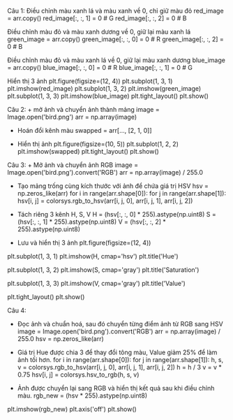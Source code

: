 Câu 1: Điều chỉnh màu xanh lá và màu xanh về 0, chỉ giữ màu đỏ
red_image = arr.copy()
red_image[:, :, 1] = 0  # G
red_image[:, :, 2] = 0  # B

Điều chỉnh màu đỏ và màu xanh dương về 0, giữ lại màu xanh lá
green_image = arr.copy() 
green_image[:, :, 0] = 0  # R
green_image[:, :, 2] = 0  # B

Điều chỉnh màu đỏ và màu xanh lá về 0, giữ lại màu xanh dương
blue_image = arr.copy()
blue_image[:, :, 0] = 0  # R
blue_image[:, :, 1] = 0  # G

Hiển thị 3 ảnh 
plt.figure(figsize=(12, 4))
plt.subplot(1, 3, 1)
plt.imshow(red_image)
plt.subplot(1, 3, 2)
plt.imshow(green_image)
plt.subplot(1, 3, 3)
plt.imshow(blue_image)
plt.tight_layout()
plt.show()



Câu 2: + mở ảnh và chuyển ảnh thành mảng
image = Image.open('bird.png')
arr = np.array(image)

+ Hoán đổi kênh màu
swapped = arr[..., [2, 1, 0]]

+ Hiển thị ảnh
plt.figure(figsize=(10, 5))
plt.subplot(1, 2, 2)
plt.imshow(swapped)
plt.tight_layout()
plt.show() 

Câu 3: + Mở ảnh và chuyển ảnh RGB
image = Image.open('bird.png').convert('RGB')
arr = np.array(image) / 255.0

+ Tạo mảng trống cùng kích thước với ảnh để chứa giá trị HSV
hsv = np.zeros_like(arr)
for i in range(arr.shape[0]):
    for j in range(arr.shape[1]):
        hsv[i, j] = colorsys.rgb_to_hsv(arr[i, j, 0], arr[i, j, 1], arr[i, j, 2])

+ Tách riêng 3 kênh H, S, V
H = (hsv[:, :, 0] * 255).astype(np.uint8)
S = (hsv[:, :, 1] * 255).astype(np.uint8)
V = (hsv[:, :, 2] * 255).astype(np.uint8)

+ Lưu và hiển thị 3 ảnh
plt.figure(figsize=(12, 4))

plt.subplot(1, 3, 1)
plt.imshow(H, cmap='hsv')
plt.title('Hue')

plt.subplot(1, 3, 2)
plt.imshow(S, cmap='gray')
plt.title('Saturation')

plt.subplot(1, 3, 3)
plt.imshow(V, cmap='gray')
plt.title('Value')

plt.tight_layout()
plt.show()

Câu 4:
+ Đọc ảnh và chuẩn hoá, sau đó chuyển từng điểm ảnh từ RGB sang HSV
image = Image.open('bird.png').convert('RGB')
arr = np.array(image) / 255.0
hsv = np.zeros_like(arr)

+ Giá trị Hue được chia 3 để thay đổi tông màu, Value giảm 25% để làm ảnh tối hơn.
for i in range(arr.shape[0]):
    for j in range(arr.shape[1]):
        h, s, v = colorsys.rgb_to_hsv(arr[i, j, 0], arr[i, j, 1], arr[i, j, 2])
        h = h / 3
        v = v * 0.75
        hsv[i, j] = colorsys.hsv_to_rgb(h, s, v)

+ Ảnh được chuyển lại sang RGB và hiển thị kết quả sau khi điều chỉnh màu.
rgb_new = (hsv * 255).astype(np.uint8)

plt.imshow(rgb_new)
plt.axis('off')
plt.show()

